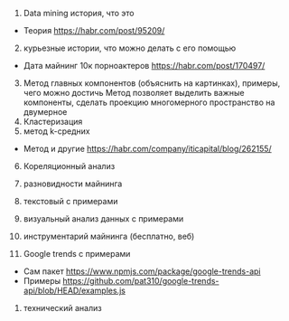1. Data mining история, что это
  * Теория https://habr.com/post/95209/
2. курьезные истории, что можно делать с его помощью
  * Дата майнинг 10к порноактеров https://habr.com/post/170497/
3. Метод главных компонентов (объяснить на картинках), примеры, чего можно достичь
   Метод позволяет выделить важные компоненты, сделать проекцию многомерного пространство на двумерное
4. Кластеризация
5. метод k-средних
  * Метод и другие https://habr.com/company/iticapital/blog/262155/
6. Кореляционный анализ

7. разновидности майнинга
8. текстовый с примерами
9. визуальный анализ данных с примерами
10. инструментарий майнинга (бесплатно, веб)
11. Google trends с примерами
  * Сам пакет https://www.npmjs.com/package/google-trends-api
  * Примеры https://github.com/pat310/google-trends-api/blob/HEAD/examples.js
1. технический анализ
